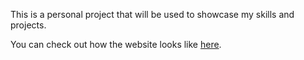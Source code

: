 This is a personal project that will be used to showcase my skills and projects.

You can check out how the website looks like [here](https://tatianasportfolio.gatsbyjs.io/).
